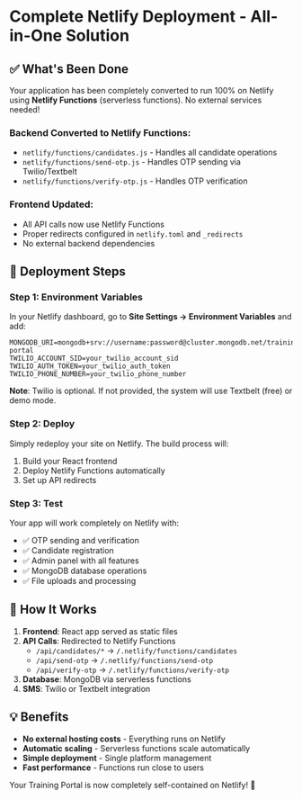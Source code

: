 # Complete Netlify Deployment - All-in-One Solution

## ✅ What's Been Done

Your application has been completely converted to run 100% on Netlify using **Netlify Functions** (serverless functions). No external services needed!

### Backend Converted to Netlify Functions:
- `netlify/functions/candidates.js` - Handles all candidate operations
- `netlify/functions/send-otp.js` - Handles OTP sending via Twilio/Textbelt
- `netlify/functions/verify-otp.js` - Handles OTP verification

### Frontend Updated:
- All API calls now use Netlify Functions
- Proper redirects configured in `netlify.toml` and `_redirects`
- No external backend dependencies

## 🚀 Deployment Steps

### Step 1: Environment Variables
In your Netlify dashboard, go to **Site Settings → Environment Variables** and add:

```
MONGODB_URI=mongodb+srv://username:password@cluster.mongodb.net/training-portal
TWILIO_ACCOUNT_SID=your_twilio_account_sid
TWILIO_AUTH_TOKEN=your_twilio_auth_token  
TWILIO_PHONE_NUMBER=your_twilio_phone_number
```

**Note**: Twilio is optional. If not provided, the system will use Textbelt (free) or demo mode.

### Step 2: Deploy
Simply redeploy your site on Netlify. The build process will:
1. Build your React frontend
2. Deploy Netlify Functions automatically
3. Set up API redirects

### Step 3: Test
Your app will work completely on Netlify with:
- ✅ OTP sending and verification
- ✅ Candidate registration
- ✅ Admin panel with all features
- ✅ MongoDB database operations
- ✅ File uploads and processing

## 🔧 How It Works

1. **Frontend**: React app served as static files
2. **API Calls**: Redirected to Netlify Functions
   - `/api/candidates/*` → `/.netlify/functions/candidates`
   - `/api/send-otp` → `/.netlify/functions/send-otp`
   - `/api/verify-otp` → `/.netlify/functions/verify-otp`
3. **Database**: MongoDB via serverless functions
4. **SMS**: Twilio or Textbelt integration

## 💡 Benefits

- **No external hosting costs** - Everything runs on Netlify
- **Automatic scaling** - Serverless functions scale automatically
- **Simple deployment** - Single platform management
- **Fast performance** - Functions run close to users

Your Training Portal is now completely self-contained on Netlify! 🎉